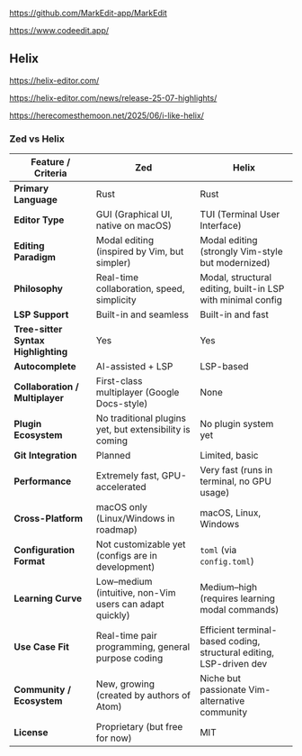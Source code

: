 
https://github.com/MarkEdit-app/MarkEdit

https://www.codeedit.app/

## Helix 
https://helix-editor.com/

https://helix-editor.com/news/release-25-07-highlights/

https://herecomesthemoon.net/2025/06/i-like-helix/

### Zed vs Helix

| Feature / Criteria                  | **Zed**                                                 | **Helix**                                                           |
| ----------------------------------- | ------------------------------------------------------- | ------------------------------------------------------------------- |
| **Primary Language**                | Rust                                                    | Rust                                                                |
| **Editor Type**                     | GUI (Graphical UI, native on macOS)                     | TUI (Terminal User Interface)                                       |
| **Editing Paradigm**                | Modal editing (inspired by Vim, but simpler)            | Modal editing (strongly Vim-style but modernized)                   |
| **Philosophy**                      | Real-time collaboration, speed, simplicity              | Modal, structural editing, built-in LSP with minimal config         |
| **LSP Support**                     | Built-in and seamless                                   | Built-in and fast                                                   |
| **Tree-sitter Syntax Highlighting** | Yes                                                     | Yes                                                                 |
| **Autocomplete**                    | AI-assisted + LSP                                       | LSP-based                                                           |
| **Collaboration / Multiplayer**     | First-class multiplayer (Google Docs-style)             | None                                                                |
| **Plugin Ecosystem**                | No traditional plugins yet, but extensibility is coming | No plugin system yet                                                |
| **Git Integration**                 | Planned                                                 | Limited, basic                                                      |
| **Performance**                     | Extremely fast, GPU-accelerated                         | Very fast (runs in terminal, no GPU usage)                          |
| **Cross-Platform**                  | macOS only (Linux/Windows in roadmap)                   | macOS, Linux, Windows                                               |
| **Configuration Format**            | Not customizable yet (configs are in development)       | `toml` (via `config.toml`)                                          |
| **Learning Curve**                  | Low–medium (intuitive, non-Vim users can adapt quickly) | Medium–high (requires learning modal commands)                      |
| **Use Case Fit**                    | Real-time pair programming, general purpose coding      | Efficient terminal-based coding, structural editing, LSP-driven dev |
| **Community / Ecosystem**           | New, growing (created by authors of Atom)               | Niche but passionate Vim-alternative community                      |
| **License**                         | Proprietary (but free for now)                          | MIT                                                                 |

